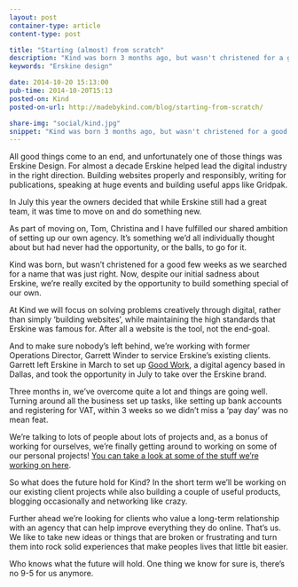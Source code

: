 ```yaml
---
layout: post
container-type: article
content-type: post

title: "Starting (almost) from scratch"
description: "Kind was born 3 months ago, but wasn't christened for a good few weeks as we searched for a name that was 'just right'"
keywords: "Erskine design"

date: 2014-10-20 15:13:00
pub-time: 2014-10-20T15:13
posted-on: Kind
posted-on-url: http://madebykind.com/blog/starting-from-scratch/

share-img: "social/kind.jpg"
snippet: "Kind was born 3 months ago, but wasn't christened for a good few weeks as we searched for a name that was &lsquo;just right&rsquo;"
---
```


All good things come to an end, and unfortunately one of those things was Erskine Design. For almost a decade Erskine helped lead the digital industry in the right direction. Building websites properly and responsibly, writing for publications, speaking at huge events and building useful apps like Gridpak.

In July this year the owners decided that while Erskine still had a great team, it was time to move on and do something new.

As part of moving on, Tom, Christina and I have fulfilled our shared ambition of setting up our own agency. It&rsquo;s something we&rsquo;d all individually thought about but had never had the opportunity, or the balls, to go for it.

Kind was born, but wasn&rsquo;t christened for a good few weeks as we searched for a name that was just right. Now, despite our initial sadness about Erskine, we&rsquo;re really excited by the opportunity to build something special of our own.

At Kind we will focus on solving problems creatively through digital, rather than simply &lsquo;building websites&rsquo;, while maintaining the high standards that Erskine was famous for. After all a website is the tool, not the end-goal.

And to make sure nobody&rsquo;s left behind, we&rsquo;re working with former Operations Director, Garrett Winder to service Erskine&rsquo;s existing clients. Garrett left Erskine in March to set up [Good Work](http://www.simplygoodwork.com), a digital agency based in Dallas, and took the opportunity in July to take over the Erskine brand.

Three months in, we&rsquo;ve overcome quite a lot and things are going well. Turning around all the business set up tasks, like setting up bank accounts and registering for VAT, within 3 weeks so we didn&rsquo;t miss a &lsquo;pay day&rsquo; was no mean feat.

We&rsquo;re talking to lots of people about lots of projects and, as a bonus of working for ourselves, we&rsquo;re finally getting around to working on some of our personal projects! [You can take a look at some of the stuff we&rsquo;re working on here](http://www.madebykind.com/projects/).

So what does the future hold for Kind? In the short term we&rsquo;ll be working on our existing client projects while also building a couple of useful products, blogging occasionally and networking like crazy.

Further ahead we&rsquo;re looking for clients who value a long-term relationship with an agency that can help improve everything they do online. That&rsquo;s us. We like to take new ideas or things that are broken or frustrating and turn them into rock solid experiences that make peoples lives that little bit easier.

Who knows what the future will hold. One thing we know for sure is, there&rsquo;s no 9-5 for us anymore.